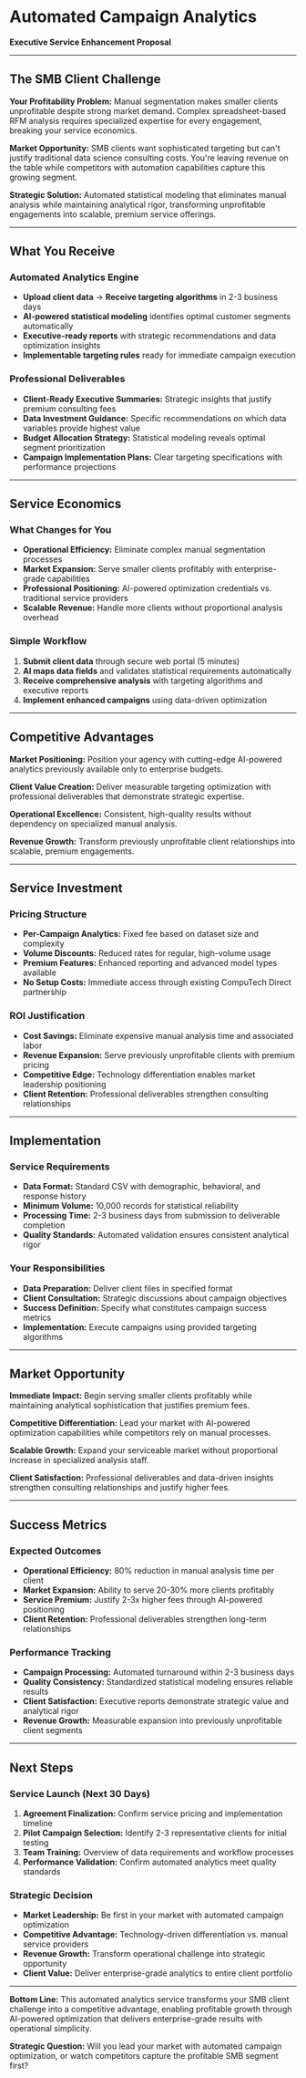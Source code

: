 # Automated Campaign Analytics
**Executive Service Enhancement Proposal**

---

## The SMB Client Challenge

**Your Profitability Problem:** Manual segmentation makes smaller clients unprofitable despite strong market demand. Complex spreadsheet-based RFM analysis requires specialized expertise for every engagement, breaking your service economics.

**Market Opportunity:** SMB clients want sophisticated targeting but can't justify traditional data science consulting costs. You're leaving revenue on the table while competitors with automation capabilities capture this growing segment.

**Strategic Solution:** Automated statistical modeling that eliminates manual analysis while maintaining analytical rigor, transforming unprofitable engagements into scalable, premium service offerings.

---

## What You Receive

### **Automated Analytics Engine**
- **Upload client data** → **Receive targeting algorithms** in 2-3 business days
- **AI-powered statistical modeling** identifies optimal customer segments automatically  
- **Executive-ready reports** with strategic recommendations and data optimization insights
- **Implementable targeting rules** ready for immediate campaign execution

### **Professional Deliverables**
- **Client-Ready Executive Summaries:** Strategic insights that justify premium consulting fees
- **Data Investment Guidance:** Specific recommendations on which data variables provide highest value
- **Budget Allocation Strategy:** Statistical modeling reveals optimal segment prioritization
- **Campaign Implementation Plans:** Clear targeting specifications with performance projections

---

## Service Economics

### **What Changes for You**
- **Operational Efficiency:** Eliminate complex manual segmentation processes
- **Market Expansion:** Serve smaller clients profitably with enterprise-grade capabilities  
- **Professional Positioning:** AI-powered optimization credentials vs. traditional service providers
- **Scalable Revenue:** Handle more clients without proportional analysis overhead

### **Simple Workflow**
1. **Submit client data** through secure web portal (5 minutes)
2. **AI maps data fields** and validates statistical requirements automatically
3. **Receive comprehensive analysis** with targeting algorithms and executive reports
4. **Implement enhanced campaigns** using data-driven optimization

---

## Competitive Advantages

**Market Positioning:** Position your agency with cutting-edge AI-powered analytics previously available only to enterprise budgets.

**Client Value Creation:** Deliver measurable targeting optimization with professional deliverables that demonstrate strategic expertise.

**Operational Excellence:** Consistent, high-quality results without dependency on specialized manual analysis.

**Revenue Growth:** Transform previously unprofitable client relationships into scalable, premium engagements.

---

## Service Investment

### **Pricing Structure**
- **Per-Campaign Analytics:** Fixed fee based on dataset size and complexity
- **Volume Discounts:** Reduced rates for regular, high-volume usage
- **Premium Features:** Enhanced reporting and advanced model types available
- **No Setup Costs:** Immediate access through existing CompuTech Direct partnership

### **ROI Justification**
- **Cost Savings:** Eliminate expensive manual analysis time and associated labor
- **Revenue Expansion:** Serve previously unprofitable clients with premium pricing
- **Competitive Edge:** Technology differentiation enables market leadership positioning
- **Client Retention:** Professional deliverables strengthen consulting relationships

---

## Implementation

### **Service Requirements**
- **Data Format:** Standard CSV with demographic, behavioral, and response history
- **Minimum Volume:** 10,000 records for statistical reliability
- **Processing Time:** 2-3 business days from submission to deliverable completion
- **Quality Standards:** Automated validation ensures consistent analytical rigor

### **Your Responsibilities**
- **Data Preparation:** Deliver client files in specified format
- **Client Consultation:** Strategic discussions about campaign objectives
- **Success Definition:** Specify what constitutes campaign success metrics
- **Implementation:** Execute campaigns using provided targeting algorithms

---

## Market Opportunity

**Immediate Impact:** Begin serving smaller clients profitably while maintaining analytical sophistication that justifies premium fees.

**Competitive Differentiation:** Lead your market with AI-powered optimization capabilities while competitors rely on manual processes.

**Scalable Growth:** Expand your serviceable market without proportional increase in specialized analysis staff.

**Client Satisfaction:** Professional deliverables and data-driven insights strengthen consulting relationships and justify higher fees.

---

## Success Metrics

### **Expected Outcomes**
- **Operational Efficiency:** 80% reduction in manual analysis time per client
- **Market Expansion:** Ability to serve 20-30% more clients profitably  
- **Service Premium:** Justify 2-3x higher fees through AI-powered positioning
- **Client Retention:** Professional deliverables strengthen long-term relationships

### **Performance Tracking**
- **Campaign Processing:** Automated turnaround within 2-3 business days
- **Quality Consistency:** Standardized statistical modeling ensures reliable results
- **Client Satisfaction:** Executive reports demonstrate strategic value and analytical rigor
- **Revenue Growth:** Measurable expansion into previously unprofitable client segments

---

## Next Steps

### **Service Launch (Next 30 Days)**
1. **Agreement Finalization:** Confirm service pricing and implementation timeline
2. **Pilot Campaign Selection:** Identify 2-3 representative clients for initial testing
3. **Team Training:** Overview of data requirements and workflow processes  
4. **Performance Validation:** Confirm automated analytics meet quality standards

### **Strategic Decision**
- **Market Leadership:** Be first in your market with automated campaign optimization
- **Competitive Advantage:** Technology-driven differentiation vs. manual service providers
- **Revenue Growth:** Transform operational challenge into strategic opportunity
- **Client Value:** Deliver enterprise-grade analytics to entire client portfolio

---

**Bottom Line:** This automated analytics service transforms your SMB client challenge into a competitive advantage, enabling profitable growth through AI-powered optimization that delivers enterprise-grade results with operational simplicity.

**Strategic Question:** Will you lead your market with automated campaign optimization, or watch competitors capture the profitable SMB segment first?